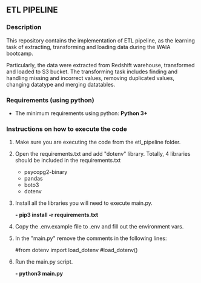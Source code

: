 ## ETL PIPELINE
### Description
This repository contains the implementation of ETL pipeline, as the learning task of extracting,
transforming and loading data during the WAIA bootcamp.

Particularly, the data were extracted from
Redshift warehouse, transformed and loaded to S3 bucket.
The transforming task includes finding and handling missing and
incorrect values,
removing duplicated values, changing datatype and merging datatables.

### Requirements (using python)
* The minimum requirements using python:
  **Python 3+**

### Instructions on how to execute the code
1. Make sure you are executing the code from the etl_pipeline folder.
2. Open the requirements.txt and add "dotenv" library. Totally, 4 libraries should be included in the requirements.txt
   - psycopg2-binary
   - pandas
   - boto3
   - dotenv

3. Install all the libraries you will need to execute main.py.
   
   **- pip3 install -r requirements.txt**
4. Copy the .env.example file to .env and fill out the environment vars.
5. In the "main.py" remove the comments in the following lines:
   
   #from dotenv import load_dotenv
   #load_dotenv()
6. Run the main.py script.

   **- python3 main.py**